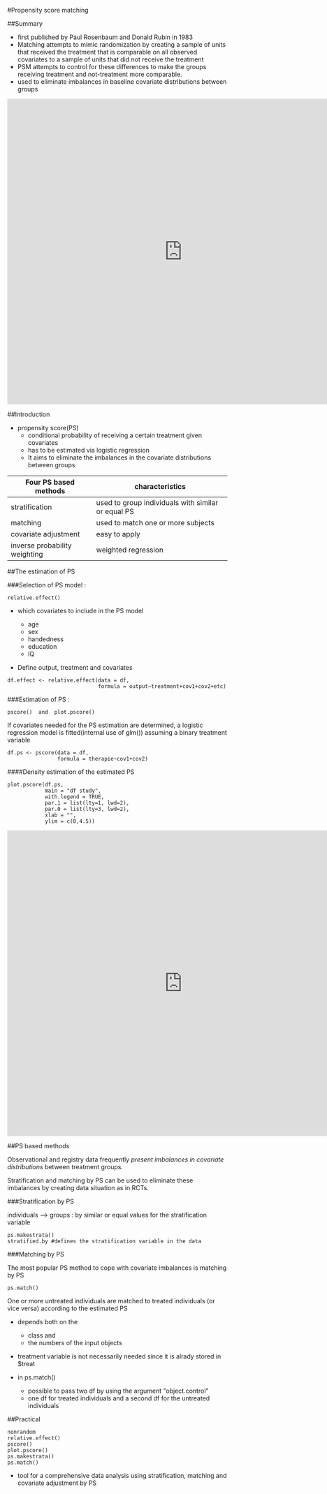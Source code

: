 #Propensity score matching


##Summary

* first published by Paul Rosenbaum and Donald Rubin in 1983
* Matching attempts to mimic randomization by creating a sample of units that received the treatment that is comparable on all observed covariates to a sample of units that did not receive the treatment
* PSM attempts to control for these differences to make the groups receiving treatment and not-treatment more comparable.
* used to eliminate imbalances in baseline covariate distributions between groups

<iframe width="800" height="700" src="http://en.wikipedia.org/wiki/Propensity_score_matching" frameborder="0" allowfullscreen></iframe>



##Introduction

- propensity score(PS)
    - conditional probability of receiving a certain treatment given covariates
    - has to be estimated via logistic regression
    - It aims to eliminate the imbalances in the covariate distributions between groups

Four PS based methods | characteristics
---|---
stratification|used to group individuals with similar or equal PS
matching|used to match one or more subjects
covariate adjustment|easy to apply
inverse probability weighting|weighted regression


##The estimation of PS

###Selection of PS model :

    relative.effect()

- which covariates to include in the PS model
    - age
    - sex
    - handedness
    - education
    - IQ

- Define output, treatment and covariates

```
df.effect <- relative.effect(data = df,
                             formula = output~treatment+cov1+cov2+etc)
```

###Estimation of PS :

    pscore()  and  plot.pscore()

If covariates needed for the PS estimation are determined, a logistic regression model is fitted(internal use of glm()) assuming a binary treatment variable

```
df.ps <- pscore(data = df,
                formula = therapie~cov1+cov2)
```

####Density estimation of the estimated PS

```
plot.pscore(df.ps,
            main = "df study",
            with.legend = TRUE,
            par.1 = list(lty=1, lwd=2),
            par.0 = list(lty=3, lwd=2),
            xlab = "",
            ylim = c(0,4.5))
```

<iframe width="800" height="700" src="http://cran.at.r-project.org/web/packages/nonrandom/vignettes/nonrandom.pdf" frameborder="0" allowfullscreen></iframe>



##PS based methods

Observational and registry data frequently *present imbalances in covariate distributions* between treatment groups. 

Stratification and matching by PS can be used to eliminate these imbalances by creating data situation as in RCTs.

###Stratification by PS

individuals --> groups : by similar or equal values for the stratification variable

    ps.makestrata()
    stratified.by #defines the stratification variable in the data

###Matching by PS

The most popular PS method to cope with covariate imbalances is matching by PS

    ps.match()

One or more untreated individuals are matched to treated individuals (or vice versa) according to the estimated PS

- depends both on the 
    - class and 
    - the numbers of the input objects

- treatment variable is not necessarily needed since it is alrady stored in $treat

- in ps.match()
    - possible to pass two df by using the argument "object.control"
    - one df for treated individuals and a second df for the untreated individuals





##Practical
    
    nonrandom
    relative.effect()
    pscore()
    plot.pscore()
    ps.makestrata()
    ps.match()

* tool for a comprehensive data analysis using stratification, matching and covariate adjustment by PS


